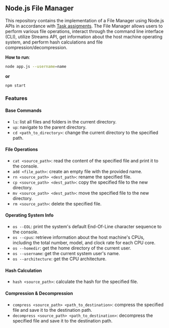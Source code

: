 ## Node.js File Manager

This repository contains the implementation of a File Manager using Node.js APIs in accordance with [Task assigments](https://github.com/AlreadyBored/nodejs-assignments/blob/main/assignments/file-manager/assignment.md). The File Manager allows users to perform various file operations, interact through the command line interface (CLI), utilize Streams API, get information about the host machine operating system, and perform hash calculations and file compression/decompression.

**How to run**: 
```bash
node app.js --username=name
```
**or**
```bash
npm start
```

### Features

#### Base Commands

- `ls`: list all files and folders in the current directory.
- `up`: navigate to the parent directory.
- `cd <path_to_directory>`: change the current directory to the specified path.

#### File Operations

- `cat <source_path>`:  read the content of the specified file and print it to the console.
- `add <file_path>`:  create an empty file with the provided name.
- `rn <source_path> <dest_path>`: rename the specified file.
- `cp <source_path> <dest_path>`:  copy the specified file to the new directory.
- `mv <source_path> <dest_path>`:  move the specified file to the new directory.
- `rm <source_path>`:  delete the specified file.

#### Operating System Info

- `os --EOL`:  print the system's default End-Of-Line character sequence to the console.
- `os --cpus`:  retrieve information about the host machine's CPUs, including the total number, model, and clock rate for each CPU core.
- `os --homedir`:  get the home directory of the current user.
- `os --username`:  get the current system user's name.
- `os --architecture`:  get the CPU architecture.

#### Hash Calculation

- `hash <source_path>`:  calculate the hash for the specified file.

#### Compression & Decompression

- `compress <source_path> <path_to_destination>`:  compress the specified file and save it to the destination path.
- `decompress <source_path> <path_to_destination>`:  decompress the specified file and save it to the destination path.
